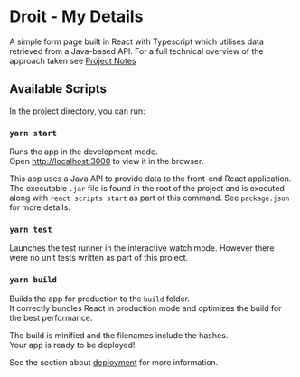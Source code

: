 # Droit - My Details

A simple form page built in React with Typescript which utilises data retrieved from a Java-based API. For a full technical overview of the approach taken see [Project Notes](NOTES.md)

## Available Scripts

In the project directory, you can run:

### `yarn start`

Runs the app in the development mode.\
Open [http://localhost:3000](http://localhost:3000) to view it in the browser.

This app uses a Java API to provide data to the front-end React application. The executable `.jar` file is found in the root of the project and is executed along with `react scripts start` as part of this command. See `package.json` for more details.

### `yarn test`

Launches the test runner in the interactive watch mode. However there were no unit tests written as part of this project.

### `yarn build`

Builds the app for production to the `build` folder.\
It correctly bundles React in production mode and optimizes the build for the best performance.

The build is minified and the filenames include the hashes.\
Your app is ready to be deployed!

See the section about [deployment](https://facebook.github.io/create-react-app/docs/deployment) for more information.
